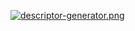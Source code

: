 [![descriptor-generator.png](https://s6.postimg.org/5rclgmqdd/descriptor-generator.png)](https://postimg.org/image/88ocnwa9p/)
